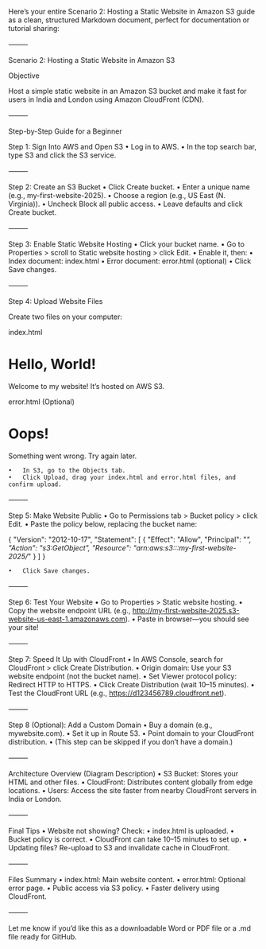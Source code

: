 Here’s your entire Scenario 2: Hosting a Static Website in Amazon S3 guide as a clean, structured Markdown document, perfect for documentation or tutorial sharing:

⸻

Scenario 2: Hosting a Static Website in Amazon S3

Objective

Host a simple static website in an Amazon S3 bucket and make it fast for users in India and London using Amazon CloudFront (CDN).

⸻

Step-by-Step Guide for a Beginner

Step 1: Sign Into AWS and Open S3
	•	Log in to AWS.
	•	In the top search bar, type S3 and click the S3 service.

⸻

Step 2: Create an S3 Bucket
	•	Click Create bucket.
	•	Enter a unique name (e.g., my-first-website-2025).
	•	Choose a region (e.g., US East (N. Virginia)).
	•	Uncheck Block all public access.
	•	Leave defaults and click Create bucket.

⸻

Step 3: Enable Static Website Hosting
	•	Click your bucket name.
	•	Go to Properties > scroll to Static website hosting > click Edit.
	•	Enable it, then:
	•	Index document: index.html
	•	Error document: error.html (optional)
	•	Click Save changes.

⸻

Step 4: Upload Website Files

Create two files on your computer:

index.html

<!DOCTYPE html>
<html>
  <head><title>Hello</title></head>
  <body>
    <h1>Hello, World!</h1>
    <p>Welcome to my website! It’s hosted on AWS S3.</p>
  </body>
</html>

error.html (Optional)

<!DOCTYPE html>
<html>
  <head><title>Error</title></head>
  <body>
    <h1>Oops!</h1>
    <p>Something went wrong. Try again later.</p>
  </body>
</html>

	•	In S3, go to the Objects tab.
	•	Click Upload, drag your index.html and error.html files, and confirm upload.

⸻

Step 5: Make Website Public
	•	Go to Permissions tab > Bucket policy > click Edit.
	•	Paste the policy below, replacing the bucket name:

{
  "Version": "2012-10-17",
  "Statement": [
    {
      "Effect": "Allow",
      "Principal": "*",
      "Action": "s3:GetObject",
      "Resource": "arn:aws:s3:::my-first-website-2025/*"
    }
  ]
}

	•	Click Save changes.

⸻

Step 6: Test Your Website
	•	Go to Properties > Static website hosting.
	•	Copy the website endpoint URL (e.g., http://my-first-website-2025.s3-website-us-east-1.amazonaws.com).
	•	Paste in browser—you should see your site!

⸻

Step 7: Speed It Up with CloudFront
	•	In AWS Console, search for CloudFront > click Create Distribution.
	•	Origin domain: Use your S3 website endpoint (not the bucket name).
	•	Set Viewer protocol policy: Redirect HTTP to HTTPS.
	•	Click Create Distribution (wait 10–15 minutes).
	•	Test the CloudFront URL (e.g., https://d123456789.cloudfront.net).

⸻

Step 8 (Optional): Add a Custom Domain
	•	Buy a domain (e.g., mywebsite.com).
	•	Set it up in Route 53.
	•	Point domain to your CloudFront distribution.
	•	(This step can be skipped if you don’t have a domain.)

⸻

Architecture Overview (Diagram Description)
	•	S3 Bucket: Stores your HTML and other files.
	•	CloudFront: Distributes content globally from edge locations.
	•	Users: Access the site faster from nearby CloudFront servers in India or London.

⸻

Final Tips
	•	Website not showing? Check:
	•	index.html is uploaded.
	•	Bucket policy is correct.
	•	CloudFront can take 10–15 minutes to set up.
	•	Updating files? Re-upload to S3 and invalidate cache in CloudFront.

⸻

Files Summary
	•	index.html: Main website content.
	•	error.html: Optional error page.
	•	Public access via S3 policy.
	•	Faster delivery using CloudFront.

⸻

Let me know if you’d like this as a downloadable Word or PDF file or a .md file ready for GitHub.